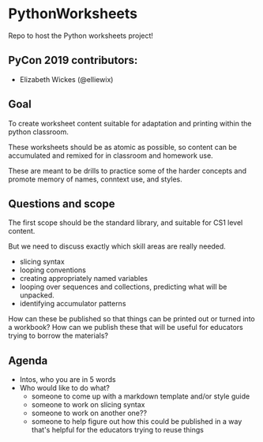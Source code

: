 # PythonWorksheets

Repo to host the Python worksheets project!

## PyCon 2019 contributors:

* Elizabeth Wickes (@elliewix)

## Goal

To create worksheet content suitable for adaptation and printing within the python classroom.

These worksheets should be as atomic as possible, so content can be accumulated and remixed for in classroom and homework use.

These are meant to be drills to practice some of the harder concepts and promote memory of names, conntext use, and styles.

## Questions and scope

The first scope should be the standard library, and suitable for CS1 level content.

But we need to discuss exactly which skill areas are really needed.

* slicing syntax
* looping conventions
* creating appropriately named variables
* looping over sequences and collections, predicting what will be unpacked.
* identifying accumulator patterns

How can these be published so that things can be printed out or turned into a workbook?  How can we publish these that will be useful for educators trying to borrow the materials?

## Agenda

* Intos, who you are in 5 words
* Who would like to do what?
  * someone to come up with a markdown template and/or style guide
  * someone to work on slicing syntax
  * someone to work on another one??
  * someone to help figure out how this could be published in a way that's helpful for the educators trying to reuse things
